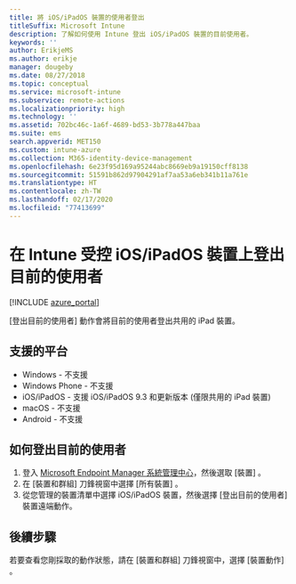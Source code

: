 ```yaml
---
title: 將 iOS/iPadOS 裝置的使用者登出
titleSuffix: Microsoft Intune
description: 了解如何使用 Intune 登出 iOS/iPadOS 裝置的目前使用者。
keywords: ''
author: ErikjeMS
ms.author: erikje
manager: dougeby
ms.date: 08/27/2018
ms.topic: conceptual
ms.service: microsoft-intune
ms.subservice: remote-actions
ms.localizationpriority: high
ms.technology: ''
ms.assetid: 702bc46c-1a6f-4689-bd53-3b778a447baa
ms.suite: ems
search.appverid: MET150
ms.custom: intune-azure
ms.collection: M365-identity-device-management
ms.openlocfilehash: 6e23f95d169a95244abc8669eb9a19150cff8138
ms.sourcegitcommit: 51591b862d97904291af7aa53a6eb341b11a761e
ms.translationtype: HT
ms.contentlocale: zh-TW
ms.lasthandoff: 02/17/2020
ms.locfileid: "77413699"
---
```

# <a name="logout-the-current-user-on-intune-managed-iosipados-devices"></a>在 Intune 受控 iOS/iPadOS 裝置上登出目前的使用者


[!INCLUDE [azure_portal](../includes/azure_portal.md)]

[登出目前的使用者]  動作會將目前的使用者登出共用的 iPad 裝置。 

## <a name="supported-platforms"></a>支援的平台

- Windows - 不支援
- Windows Phone - 不支援
- iOS/iPadOS - 支援 iOS/iPadOS 9.3 和更新版本 (僅限共用的 iPad 裝置)
- macOS - 不支援
- Android - 不支援

## <a name="how-to-log-out-the-current-user"></a>如何登出目前的使用者

1. 登入 [Microsoft Endpoint Manager 系統管理中心](https://go.microsoft.com/fwlink/?linkid=2109431)，然後選取 [裝置]  。
4. 在 [裝置和群組]  刀鋒視窗中選擇 [所有裝置]  。
5. 從您管理的裝置清單中選擇 iOS/iPadOS 裝置，然後選擇 [登出目前的使用者]  裝置遠端動作。

## <a name="next-steps"></a>後續步驟

若要查看您剛採取的動作狀態，請在 [裝置和群組]  刀鋒視窗中，選擇 [裝置動作]  。
